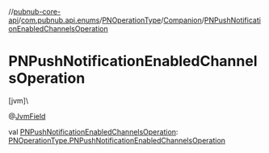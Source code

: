 //[pubnub-core-api](../../../../index.md)/[com.pubnub.api.enums](../../index.md)/[PNOperationType](../index.md)/[Companion](index.md)/[PNPushNotificationEnabledChannelsOperation](-p-n-push-notification-enabled-channels-operation.md)

# PNPushNotificationEnabledChannelsOperation

[jvm]\

@[JvmField](https://kotlinlang.org/api/latest/jvm/stdlib/kotlin.jvm/-jvm-field/index.html)

val [PNPushNotificationEnabledChannelsOperation](-p-n-push-notification-enabled-channels-operation.md): [PNOperationType.PNPushNotificationEnabledChannelsOperation](../-p-n-push-notification-enabled-channels-operation/index.md)
